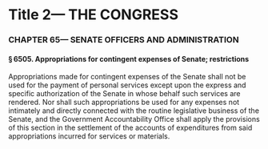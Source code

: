 
# Title 2— THE CONGRESS
### CHAPTER 65— SENATE OFFICERS AND ADMINISTRATION
#### § 6505. Appropriations for contingent expenses of Senate; restrictions

Appropriations made for contingent expenses of the Senate shall not be used for the payment of personal services except upon the express and specific authorization of the Senate in whose behalf such services are rendered. Nor shall such appropriations be used for any expenses not intimately and directly connected with the routine legislative business of the Senate, and the Government Accountability Office shall apply the provisions of this section in the settlement of the accounts of expenditures from said appropriations incurred for services or materials.
